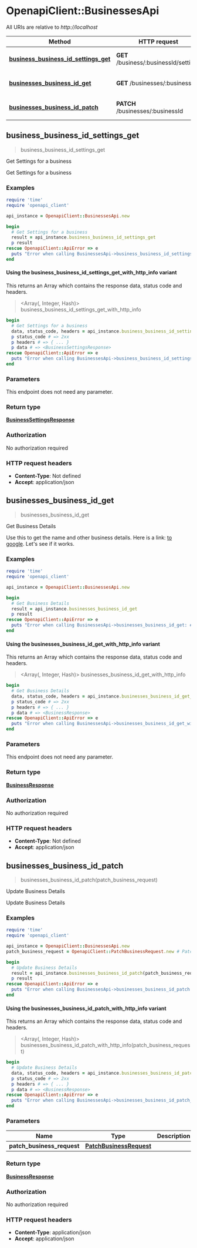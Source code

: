 # OpenapiClient::BusinessesApi

All URIs are relative to *http://localhost*

| Method | HTTP request | Description |
| ------ | ------------ | ----------- |
| [**business_business_id_settings_get**](BusinessesApi.md#business_business_id_settings_get) | **GET** /business/:businessId/settings | Get Settings for a business |
| [**businesses_business_id_get**](BusinessesApi.md#businesses_business_id_get) | **GET** /businesses/:businessId | Get Business Details |
| [**businesses_business_id_patch**](BusinessesApi.md#businesses_business_id_patch) | **PATCH** /businesses/:businessId | Update Business Details |


## business_business_id_settings_get

> <BusinessSettingsResponse> business_business_id_settings_get

Get Settings for a business

Get Settings for a business

### Examples

```ruby
require 'time'
require 'openapi_client'

api_instance = OpenapiClient::BusinessesApi.new

begin
  # Get Settings for a business
  result = api_instance.business_business_id_settings_get
  p result
rescue OpenapiClient::ApiError => e
  puts "Error when calling BusinessesApi->business_business_id_settings_get: #{e}"
end
```

#### Using the business_business_id_settings_get_with_http_info variant

This returns an Array which contains the response data, status code and headers.

> <Array(<BusinessSettingsResponse>, Integer, Hash)> business_business_id_settings_get_with_http_info

```ruby
begin
  # Get Settings for a business
  data, status_code, headers = api_instance.business_business_id_settings_get_with_http_info
  p status_code # => 2xx
  p headers # => { ... }
  p data # => <BusinessSettingsResponse>
rescue OpenapiClient::ApiError => e
  puts "Error when calling BusinessesApi->business_business_id_settings_get_with_http_info: #{e}"
end
```

### Parameters

This endpoint does not need any parameter.

### Return type

[**BusinessSettingsResponse**](BusinessSettingsResponse.md)

### Authorization

No authorization required

### HTTP request headers

- **Content-Type**: Not defined
- **Accept**: application/json


## businesses_business_id_get

> <BusinessResponse> businesses_business_id_get

Get Business Details

 Use this to get the name and other business details. Here is a link: [to google](https://google.com). Let's see if it works. 

### Examples

```ruby
require 'time'
require 'openapi_client'

api_instance = OpenapiClient::BusinessesApi.new

begin
  # Get Business Details
  result = api_instance.businesses_business_id_get
  p result
rescue OpenapiClient::ApiError => e
  puts "Error when calling BusinessesApi->businesses_business_id_get: #{e}"
end
```

#### Using the businesses_business_id_get_with_http_info variant

This returns an Array which contains the response data, status code and headers.

> <Array(<BusinessResponse>, Integer, Hash)> businesses_business_id_get_with_http_info

```ruby
begin
  # Get Business Details
  data, status_code, headers = api_instance.businesses_business_id_get_with_http_info
  p status_code # => 2xx
  p headers # => { ... }
  p data # => <BusinessResponse>
rescue OpenapiClient::ApiError => e
  puts "Error when calling BusinessesApi->businesses_business_id_get_with_http_info: #{e}"
end
```

### Parameters

This endpoint does not need any parameter.

### Return type

[**BusinessResponse**](BusinessResponse.md)

### Authorization

No authorization required

### HTTP request headers

- **Content-Type**: Not defined
- **Accept**: application/json


## businesses_business_id_patch

> <BusinessResponse> businesses_business_id_patch(patch_business_request)

Update Business Details

Update Business Details

### Examples

```ruby
require 'time'
require 'openapi_client'

api_instance = OpenapiClient::BusinessesApi.new
patch_business_request = OpenapiClient::PatchBusinessRequest.new # PatchBusinessRequest | 

begin
  # Update Business Details
  result = api_instance.businesses_business_id_patch(patch_business_request)
  p result
rescue OpenapiClient::ApiError => e
  puts "Error when calling BusinessesApi->businesses_business_id_patch: #{e}"
end
```

#### Using the businesses_business_id_patch_with_http_info variant

This returns an Array which contains the response data, status code and headers.

> <Array(<BusinessResponse>, Integer, Hash)> businesses_business_id_patch_with_http_info(patch_business_request)

```ruby
begin
  # Update Business Details
  data, status_code, headers = api_instance.businesses_business_id_patch_with_http_info(patch_business_request)
  p status_code # => 2xx
  p headers # => { ... }
  p data # => <BusinessResponse>
rescue OpenapiClient::ApiError => e
  puts "Error when calling BusinessesApi->businesses_business_id_patch_with_http_info: #{e}"
end
```

### Parameters

| Name | Type | Description | Notes |
| ---- | ---- | ----------- | ----- |
| **patch_business_request** | [**PatchBusinessRequest**](PatchBusinessRequest.md) |  |  |

### Return type

[**BusinessResponse**](BusinessResponse.md)

### Authorization

No authorization required

### HTTP request headers

- **Content-Type**: application/json
- **Accept**: application/json


